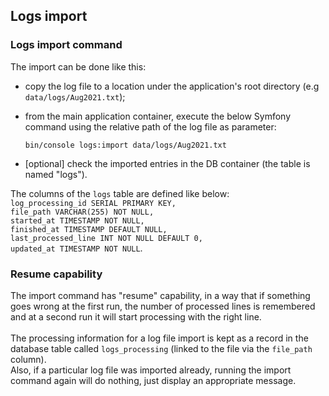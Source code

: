 ## Logs import

### Logs import command

The import can be done like this:

* copy the log file to a location under the application's root directory (e.g `data/logs/Aug2021.txt`);
* from the main application container, execute the below Symfony command using the relative path of the log file as parameter:

    `bin/console logs:import data/logs/Aug2021.txt`
* [optional] check the imported entries in the DB container (the table is named "logs").

The columns of the `logs` table are defined like below:<br>
`log_processing_id SERIAL PRIMARY KEY,`  
`file_path VARCHAR(255) NOT NULL,`<br>
`started_at TIMESTAMP NOT NULL,`<br>
`finished_at TIMESTAMP DEFAULT NULL,`<br>
`last_processed_line INT NOT NULL DEFAULT 0,`<br>
`updated_at TIMESTAMP NOT NULL`.


### Resume capability

The import command has "resume" capability, in a way that if something goes wrong at the first run, the number of processed lines is remembered and at a second run it will start processing with the right line.<br><br>
The processing information for a log file import is kept as a record in the database table called `logs_processing` (linked to the file via the `file_path` column).<br>
Also, if a particular log file was imported already, running the import command again will do nothing, just display an appropriate message.
